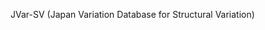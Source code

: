 <div id="primary">

<div id="page_main">

JVar-SV (Japan Variation Database for Structural Variation)

</div>

</div>
